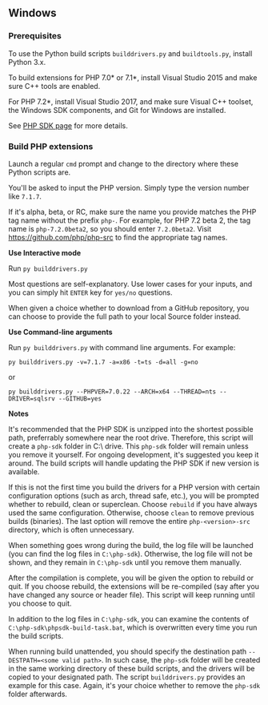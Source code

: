 ## Windows

### Prerequisites
To use the Python build scripts `builddrivers.py` and `buildtools.py`, install Python 3.x. 

To build extensions for PHP 7.0* or 7.1*, install Visual Studio 2015 and make sure C++ tools are enabled. 

For PHP 7.2*, install Visual Studio 2017, and make sure Visual C++ toolset, the Windows SDK components, and Git for Windows are installed. 

See [PHP SDK page](https://github.com/OSTC/php-sdk-binary-tools) for more details.

### Build PHP extensions

Launch a regular `cmd` prompt and change to the directory where these Python scripts are. 

You'll be asked to input the PHP version. Simply type the version number like `7.1.7`. 

If it's alpha, beta, or RC, make sure the name you provide matches the PHP tag name without the prefix `php-`. For example, for PHP 7.2 beta 2, the tag name is `php-7.2.0beta2`, so you should enter `7.2.0beta2`. Visit https://github.com/php/php-src to find the appropriate tag names.

**Use Interactive mode**

Run `py builddrivers.py` 

Most questions are self-explanatory. Use lower cases for your inputs, and you can simply hit `ENTER` key for `yes/no` questions. 

When given a choice whether to download from a GitHub repository, you can choose to provide the full path to your local Source folder instead.

**Use Command-line arguments**

Run `py builddrivers.py` with command line arguments. For example:

`py builddrivers.py -v=7.1.7 -a=x86 -t=ts -d=all -g=no`

or

`py builddrivers.py --PHPVER=7.0.22 --ARCH=x64 --THREAD=nts --DRIVER=sqlsrv --GITHUB=yes`

**Notes**

It's recommended that the PHP SDK is unzipped into the shortest possible path, preferrably somewhere near the root drive. Therefore, this script will create a `php-sdk` folder in C:\ drive. This `php-sdk` folder will remain unless you remove it yourself. For ongoing development, it's suggested you keep it around. The build scripts will handle updating the PHP SDK if new version is available. 

If this is not the first time you build the drivers for a PHP version with certain configuration options (such as arch, thread safe, etc.), you will be prompted whether to rebuild, clean or superclean. Choose `rebuild` if you have always used the same configuration. Otherwise, choose `clean` to remove previous builds (binaries). The last option will remove the entire `php-<version>-src` directory, which is often unnecessary.

When something goes wrong during the build, the log file will be launched (you can find the log files in `C:\php-sdk`). Otherwise, the log file will not be shown, and they remain in `C:\php-sdk` until you remove them manually.

After the compilation is complete, you will be given the option to rebuild or quit. If you choose rebuild, the extensions will be re-compiled (say after you have changed any source or header file). This script will keep running until you choose to quit. 

In addition to the log files in `C:\php-sdk`, you can examine the contents of `C:\php-sdk\phpsdk-build-task.bat`, which is overwritten every time you run the build scripts.

When running build unattended, you should specify the destination path `--DESTPATH=<some valid path>`. In such case, the `php-sdk` folder will be created in the same working directory of these build scripts, and the drivers will be copied to your designated path. The script `builddrivers.py` provides an example for this case. Again, it's your choice whether to remove the `php-sdk` folder afterwards.






